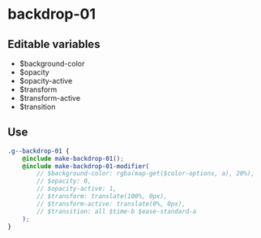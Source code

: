 # backdrop-01

## Editable variables

- $background-color
- $opacity
- $opacity-active
- $transform
- $transform-active
- $transition

## Use

```scss
.g--backdrop-01 {
    @include make-backdrop-01();
    @include make-backdrop-01-modifier(
        // $background-color: rgba(map-get($color-options, a), 20%),
        // $opacity: 0,
        // $opacity-active: 1,
        // $transform: translate(100%, 0px),
        // $transform-active: translate(0%, 0px),
        // $transition: all $time-b $ease-standard-a
    );
}
```
